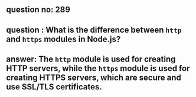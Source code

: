 
      
## question no: 289

## question : What is the difference between `http` and `https` modules in Node.js?

## answer: The `http` module is used for creating HTTP servers, while the `https` module is used for creating HTTPS servers, which are secure and use SSL/TLS certificates.
      